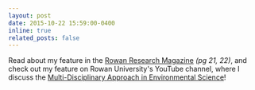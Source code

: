 ```yaml
---
layout: post
date: 2015-10-22 15:59:00-0400
inline: true
related_posts: false
---
```


Read about my feature in the [Rowan Research Magazine](https://example.com) *(pg 21, 22)*,
and check out my feature on Rowan University's YouTube channel, where I discuss the
[Multi-Disciplinary Approach in Environmental Science](https://example.com)!
